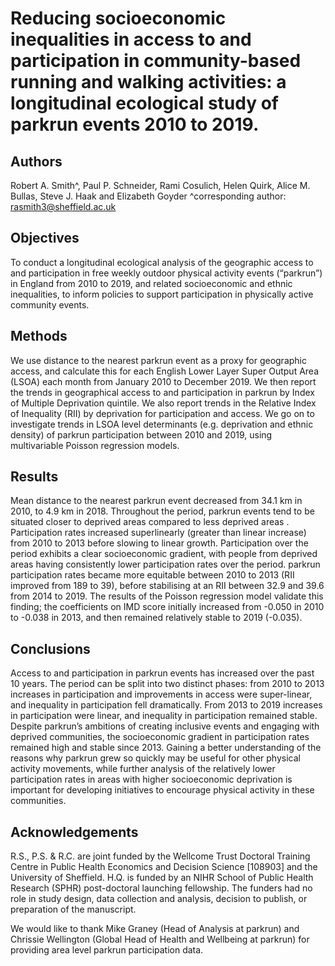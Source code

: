 # Reducing socioeconomic inequalities in access to and participation in community-based running and walking activities: a longitudinal ecological study of parkrun events 2010 to 2019.

## Authors
Robert A. Smith^, Paul P. Schneider, Rami Cosulich, Helen Quirk, Alice M. Bullas, Steve J. Haak and Elizabeth Goyder
^corresponding author: rasmith3@sheffield.ac.uk

## Objectives
To conduct a longitudinal ecological analysis of the geographic access to and participation in free weekly outdoor physical activity events (“parkrun”) in England from 2010 to 2019, and related socioeconomic and ethnic inequalities, to inform policies to support participation in physically active community events.

## Methods

We use distance to the nearest parkrun event as a proxy for geographic access, and calculate this for each English Lower Layer Super Output Area (LSOA) each month from January 2010 to December 2019. We then report the trends in geographical access to and participation in parkrun by Index of Multiple Deprivation quintile. We also report trends in the Relative Index of Inequality (RII) by deprivation for participation and access. We go on to investigate trends in LSOA level determinants (e.g. deprivation and ethnic density) of parkrun participation between 2010 and 2019, using multivariable Poisson regression models.

## Results 
Mean distance to the nearest parkrun event decreased from 34.1 km in 2010, to 4.9 km in 2018. Throughout the period, parkrun events tend to be situated closer to deprived areas compared to less deprived areas . Participation rates increased superlinearly (greater than linear increase) from 2010 to 2013 before slowing to linear growth. Participation over the period exhibits a clear socioeconomic gradient, with people from deprived areas having consistently lower participation rates over the period. parkrun participation rates became more equitable between 2010 to 2013 (RII improved from 189 to 39), before stabilising at an RII between 32.9 and 39.6 from 2014 to 2019. The results of the Poisson regression model validate this finding; the coefficients on IMD score initially increased from -0.050 in 2010 to -0.038 in 2013, and then remained relatively stable to 2019 (-0.035).

## Conclusions
Access to and participation in parkrun events has increased over the past 10 years. The period can be split into two distinct phases: from 2010 to 2013 increases in participation and improvements in access were super-linear, and inequality in participation fell dramatically. From 2013 to 2019 increases in participation were linear, and inequality in participation remained stable. Despite parkrun’s ambitions of creating inclusive events and engaging with deprived communities, the socioeconomic gradient in participation rates remained high and stable since 2013. Gaining a better understanding of the reasons why parkrun grew so quickly may be useful for other physical activity movements, while further analysis of the relatively lower participation rates in areas with higher socioeconomic deprivation is important for developing initiatives to encourage physical activity in these communities.

## Acknowledgements
R.S., P.S. & R.C. are joint funded by the Wellcome Trust Doctoral Training Centre in Public Health Economics and Decision Science [108903]
and the University of Sheffield. H.Q. is funded by an NIHR School of Public Health Research (SPHR) post-doctoral launching fellowship. The
funders had no role in study design, data collection and analysis, decision to publish, or preparation of the manuscript.

We would like to thank Mike Graney (Head of Analysis at parkrun) and Chrissie Wellington (Global Head of Health and Wellbeing at parkrun)
for providing area level parkrun participation data.
